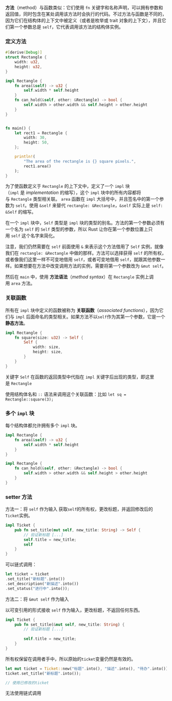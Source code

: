 **方法**（method）与函数类似：它们使用 `fn` 关键字和名称声明，可以拥有参数和返回值，同时包含在某处调用该方法时会执行的代码。不过方法与函数是不同的，因为它们在结构体的上下文中被定义（或者是枚举或 trait 对象的上下文），并且它们第一个参数总是 `self`，它代表调用该方法的结构体实例。

### 定义方法
```rust
#[derive(Debug)]
struct Rectangle {
    width: u32,
    height: u32,
}

impl Rectangle {
    fn area(&self) -> u32 {
        self.width * self.height
    }
    fn can_hold(&self, other: &Rectangle) -> bool { 
	    self.width > other.width && self.height > other.height 
    }
}


fn main() {
    let rect1 = Rectangle {
        width: 30,
        height: 50,
    };

    println!(
        "The area of the rectangle is {} square pixels.",
        rect1.area()
    );
}
```
为了使函数定义于 `Rectangle` 的上下文中，定义了一个 `impl` 块（`impl` 是 _implementation_ 的缩写），这个 `impl` 块中的所有内容都将与 `Rectangle` 类型相关联。 `area` 函数在 `impl` 大括号中，并且签名中的第一个参数为 `self`。使用 `&self` 来替代 `rectangle: &Rectangle`，`&self` 实际上是 `self: &Self` 的缩写。

在一个 `impl` 块中，`Self` 类型是 `impl` 块的类型的别名。方法的第一个参数必须有一个名为 `self` 的 `Self` 类型的参数，所以 Rust 让你在第一个参数位置上只用 `self` 这个名字来简化。

注意，我们仍然需要在 `self` 前面使用 `&` 来表示这个方法借用了 `Self` 实例，就像我们在 `rectangle: &Rectangle` 中做的那样。方法可以选择获得 `self` 的所有权，或者像我们这里一样不可变地借用 `self`，或者可变地借用 `self`，就跟其他参数一样。如果想要在方法中改变调用方法的实例，需要将第一个参数改为 `&mut self`。

然后在 `main` 中，使用 **方法语法**（_method syntax_）在 `Rectangle` 实例上调用 `area` 方法。

### 关联函数

所有在 `impl` 块中定义的函数被称为 **关联函数**（_associated functions_），因为它们与 `impl` 后面命名的类型相关。如果方法不以`self`作为其第一个参数，它是一个**静态方法**。

```rust
impl Rectangle {
    fn square(size: u32) -> Self {
        Self {
            width: size,
            height: size,
        }
    }
}
```
关键字 `Self` 在函数的返回类型中代指在 `impl` 关键字后出现的类型，即这里是 `Rectangle`

使用结构体名和 `::` 语法来调用这个关联函数：比如 `let sq = Rectangle::square(3);`

### 多个 `impl` 块

每个结构体都允许拥有多个 `impl` 块。
```rust
impl Rectangle {
    fn area(&self) -> u32 {
        self.width * self.height
    }
}

impl Rectangle {
    fn can_hold(&self, other: &Rectangle) -> bool {
        self.width > other.width && self.height > other.height
    }
}
```
### setter 方法
方法一：将 `self` 作为输入
获取`self`的所有权，更改标题，并返回修改后的`Ticket`实例。
```rust
impl Ticket {
    pub fn set_title(mut self, new_title: String) -> Self {
        // 验证新标题 [...]
        self.title = new_title;
        self
    }
}
```
可以链式调用：
```rust
let ticket = ticket
.set_title("新标题".into())
.set_description("新描述".into())
.set_status("进行中".into());
```
方法二：将 `&mut self` 作为输入

以可变引用的形式接收 `self` 作为输入，更改标题，不返回任何东西。
```rust
impl Ticket {
    pub fn set_title(&mut self, new_title: String) {
        // 验证新标题 [...]
        
        self.title = new_title;
    }
}
```
所有权保留在调用者手中，所以原始的`ticket`变量仍然是有效的。
```rust
let mut ticket = Ticket::new("标题".into(), "描述".into(), "待办".into());
ticket.set_title("新标题".into());

// 使用已修改的ticket
```
无法使用链式调用